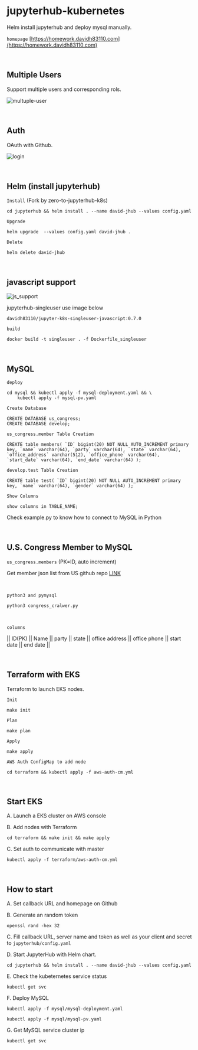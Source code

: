 # jupyterhub-kubernetes
Helm install jupyterhub and deploy mysql manually.

`homepage` [https://homework.davidh83110.com](https://homework.davidh83110.com)

<br />

## Multiple Users

Support multiple users and corresponding rols.

![multuple-user](https://live.staticflickr.com/65535/48402303437_f0298b8da7_k.jpg)

<br />

## Auth

OAuth with Github.

![login](https://live.staticflickr.com/65535/48402303362_665bbc8761_k.jpg)

<br />

## Helm (install jupyterhub)

`Install` (Fork by zero-to-jupyterhub-k8s)
```
cd jupyterhub && helm install . --name david-jhub --values config.yaml
```

`Upgrade`
```
helm upgrade  --values config.yaml david-jhub .
```

`Delete`
```
helm delete david-jhub
```

<br />

## javascript support

![js_support](https://live.staticflickr.com/65535/48402303387_112e83cf16_k.jpg)


jupyterhub-singleuser use image below
```
davidh83110/jupyter-k8s-singleuser-javascript:0.7.0
```

`build`
```
docker build -t singleuser . -f Dockerfile_singleuser
```

<br />

## MySQL

`deploy`
```
cd mysql && kubectl apply -f mysql-deployment.yaml && \
    kubectl apply -f mysql-pv.yaml
```

`Create Database`
```
CREATE DATABASE us_congress;
CREATE DATABASE develop;
```

`us_congress.member Table Creation`
```
CREATE table members( `ID` bigint(20) NOT NULL AUTO_INCREMENT primary key, `name` varchar(64), `party` varchar(64), `state` varchar(64), `office_address` varchar(512), `office_phone` varchar(64), `start_date` varchar(64), `end_date` varchar(64) );
```

`develop.test Table Creation`
```
CREATE table test( `ID` bigint(20) NOT NULL AUTO_INCREMENT primary key, `name` varchar(64), `gender` varchar(64) ); 
```

`Show Columns`
```
show columns in TABLE_NAME;
```

Check example.py to know how to connect to MySQL in Python


<br />

## U.S. Congress Member to MySQL

`us_congress.members` (PK=ID, auto increment)

Get member json list from US github repo [LINK](https://theunitedstates.io/congress-legislators/legislators-current.json)

<br />

`python3 and pymysql`
```
python3 congress_cralwer.py
```

<br />

`columns`

||  ID(PK)  ||  Name ||  party ||  state ||  office address ||  office phone ||  start date ||  end date ||

<br />

## Terraform with EKS

Terraform to launch EKS nodes.

`Init`
```
make init
```

`Plan`
```
make plan
```

`Apply`
```
make apply
```

`AWS Auth ConfigMap to add node`
```
cd terraform && kubectl apply -f aws-auth-cm.yml
```

<br />

## Start EKS

A. Launch a EKS cluster on AWS console


B. Add nodes with Terraform
```
cd terraform && make init && make apply
```

C. Set auth to communicate with master
```
kubectl apply -f terraform/aws-auth-cm.yml
```

<br />

## How to start 

A. Set callback URL and homepage on Github


B. Generate an random token 
```
openssl rand -hex 32
```

C. Fill callback URL, server name and token as well as your client and secret to `jupyterhub/config.yaml`


D. Start JupyterHub with Helm chart.
```
cd jupyterhub && helm install . --name david-jhub --values config.yaml
```

E. Check the kubeternetes service status
```
kubectl get svc
```

F. Deploy MySQL
```
kubectl apply -f mysql/mysql-deployment.yaml

kubectl apply -f mysql/mysql-pv.yaml
```

G. Get MySQL service cluster ip
```
kubectl get svc
```

<br />



